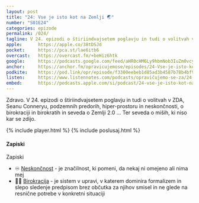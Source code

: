 ```yaml
---
layout: post
title: "24: Vse je isto kot na Zemlji 🌏"
number: "S01E24"
categories: epizode
permalink: /024/
tagline: V 24. epizodi o štiriindvajsetem poglavju in tudi o volitvah v ZDA, Seanu Conneryu, podzemnih predorih, hiper-prostoru in neskončnosti, o birokraciji in birokratih in o Zemlji 2.0. Ter seveda o miših.
apple:		https://apple.co/38tDSJd
pocket:		https://pca.st/lae6itb6
overcast:	https://overcast.fm/+beHiz6htk
google:		https://podcasts.google.com/feed/aHR0cHM6Ly9hbmNob3IuZm0vcy8yMmI1YTUwMC9wb2RjYXN0L3Jzcw/episode/NmM5N2MzZTctOGM2My00MGQzLTgzYzMtZGE1NjZlNzFhYmEw?sa=X&ved=0CAUQkfYCahcKEwiot7D3gK_4AhUAAAAAHQAAAAAQCg
anchor:		https://anchor.fm/opravicujemose/episodes/24-Vse-je-isto-kot-na-Zemlji-em6s0o
podkite:	https://pod.link/opr/episode/f3300eebeb1d85ad3b4587b78b4bf9d1
listen:		https://www.listennotes.com/podcasts/opravičujemo-se-za/24-vse-je-isto-kot-na-zemlji-zXw3fZa9LGR/embed/
embed:		https://podcasts.apple.com/si/podcast/24-vse-je-isto-kot-na-zemlji/id1514750013?i=1000497710800
---
```


Zdravo. V 24. epizodi o štiriindvajsetem poglavju in tudi o volitvah v ZDA, Seanu Conneryu, podzemnih predorih, hiper-prostoru in neskončnosti, o birokraciji in birokratih in seveda o Zemlji 2.0 ... Ter seveda o miših, ki niso kar se zdijo.

{% include player.html %}
{% include poslusaj.html %}

#### Zapiski

Zapiski
- ♾ [Neskončnost](https://sl.wikipedia.org/wiki/Neskončnost) - je značilnost, ki pomeni, da nekaj ni omejeno ali nima mej
- 👩‍🏫 [Birokracija](https://sl.wikipedia.org/wiki/Birokracija) - je sistem v upravi, v katerem dominira formalizem in slepo sledenje predpisom brez občutka za njihov smisel in ne glede na resnične potrebe v konkretni situaciji